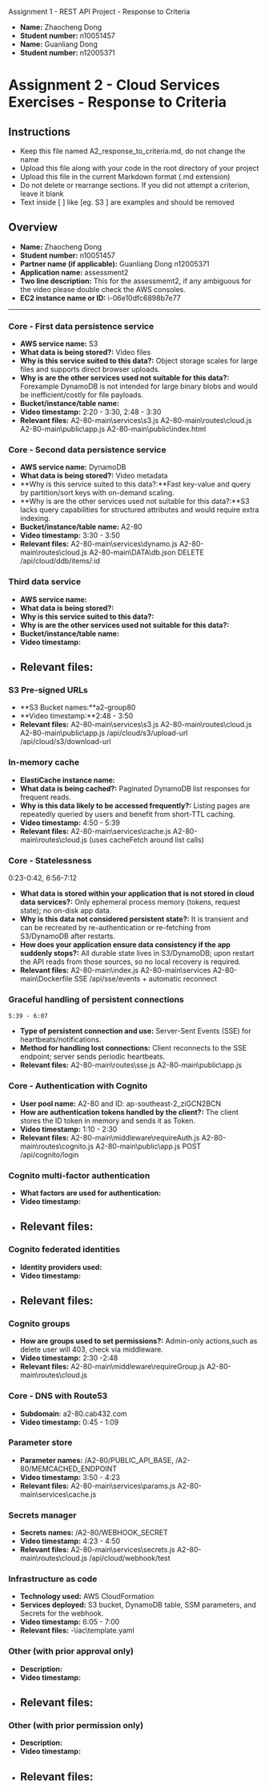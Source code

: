 Assignment 1 - REST API Project - Response to Criteria

- **Name:** Zhaocheng Dong
- **Student number:** n10051457
- **Name:** Guanliang Dong
- **Student number:** n12005371

Assignment 2 - Cloud Services Exercises - Response to Criteria
================================================

Instructions
------------------------------------------------
- Keep this file named A2_response_to_criteria.md, do not change the name
- Upload this file along with your code in the root directory of your project
- Upload this file in the current Markdown format (.md extension)
- Do not delete or rearrange sections.  If you did not attempt a criterion, leave it blank
- Text inside [ ] like [eg. S3 ] are examples and should be removed


Overview
------------------------------------------------

- **Name:** Zhaocheng Dong
- **Student number:** n10051457
- **Partner name (if applicable):** Guanliang Dong n12005371
- **Application name:** assessment2
- **Two line description:** This for the assessmemt2, if any ambiguous for the video please double check the AWS consoles.
- **EC2 instance name or ID:** i-06e10dfc6898b7e77

------------------------------------------------

### Core - First data persistence service

- **AWS service name:**  S3
- **What data is being stored?:** Video files
- **Why is this service suited to this data?:** Object storage scales for large files and supports direct browser uploads.
- **Why is are the other services used not suitable for this data?:** Forexample DynamoDB is not intended for large binary blobs and would be inefficient/costly for file payloads.
- **Bucket/instance/table name:**
- **Video timestamp:** 2:20 - 3:30, 2:48 - 3:30
- **Relevant files:**
A2-80-main\services\s3.js
A2-80-main\routes\cloud.js
A2-80-main\public\app.js
A2-80-main\public\index.html

### Core - Second data persistence service

- **AWS service name:**  DynamoDB
- **What data is being stored?:** Video metadata
- **Why is this service suited to this data?:**Fast key-value and query by partition/sort keys with on-demand scaling.
- **Why is are the other services used not suitable for this data?:**S3 lacks query capabilities for structured attributes and would require extra indexing.
- **Bucket/instance/table name:** A2-80
- **Video timestamp:** 3:30 - 3:50
- **Relevant files:**
A2-80-main\services\dynamo.js
A2-80-main\routes\cloud.js
A2-80-main\DATA\db.json
DELETE /api/cloud/ddb/items/:id

### Third data service

- **AWS service name:**  
- **What data is being stored?:** 
- **Why is this service suited to this data?:** 
- **Why is are the other services used not suitable for this data?:** 
- **Bucket/instance/table name:**
- **Video timestamp:**
- **Relevant files:**
    -

### S3 Pre-signed URLs

- **S3 Bucket names:**a2-group80
- **Video timestamp:**2:48 - 3:50
- **Relevant files:**
A2-80-main\services\s3.js
A2-80-main\routes\cloud.js
A2-80-main\public\app.js
/api/cloud/s3/upload-url
/api/cloud/s3/download-url


### In-memory cache

- **ElastiCache instance name:**
- **What data is being cached?:** Paginated DynamoDB list responses for frequent reads.
- **Why is this data likely to be accessed frequently?:** Listing pages are repeatedly queried by users and benefit from short-TTL caching.
- **Video timestamp:** 4:50 - 5:39 
- **Relevant files:**
A2-80-main\services\cache.js
A2-80-main\routes\cloud.js (uses cacheFetch around list calls)

### Core - Statelessness
0:23-0:42, 6:56-7:12
- **What data is stored within your application that is not stored in cloud data services?:** Only ephemeral process memory (tokens, request state); no on-disk app data.
- **Why is this data not considered persistent state?:** It is transient and can be recreated by re-authentication or re-fetching from S3/DynamoDB after restarts.
- **How does your application ensure data consistency if the app suddenly stops?:** All durable state lives in S3/DynamoDB; upon restart the API reads from those sources, so no local recovery is required.
- **Relevant files:** 
A2-80-main\index.js
A2-80-main\services
A2-80-main\Dockerfile
SSE /api/sse/events + automatic reconnect


### Graceful handling of persistent connections
    5:39 - 6:07
- **Type of persistent connection and use:** Server-Sent Events (SSE) for heartbeats/notifications.
- **Method for handling lost connections:** Client reconnects to the SSE endpoint; server sends periodic heartbeats.
- **Relevant files:**
A2-80-main\routes\sse.js
A2-80-main\public\app.js


### Core - Authentication with Cognito

- **User pool name:** A2-80 and ID: ap-southeast-2_ziGCN2BCN
- **How are authentication tokens handled by the client?:** The client stores the ID token in memory and sends it as Token. 
- **Video timestamp:** 1:10 - 2:30
- **Relevant files:**
A2-80-main\middleware\requireAuth.js
A2-80-main\routes\cognito.js
A2-80-main\public\app.js
POST /api/cognito/login



### Cognito multi-factor authentication

- **What factors are used for authentication:**
- **Video timestamp:**
- **Relevant files:**
    -

### Cognito federated identities

- **Identity providers used:**
- **Video timestamp:**
- **Relevant files:**
    -

### Cognito groups

- **How are groups used to set permissions?:** Admin-only actions,such as delete user will 403, check via middleware.
- **Video timestamp:** 2:30 -2:48
- **Relevant files:**
A2-80-main\middleware\requireGroup.js
A2-80-main\routes\cloud.js

### Core - DNS with Route53

- **Subdomain**:  a2-80.cab432.com
- **Video timestamp:** 0:45 - 1:09

### Parameter store

- **Parameter names:** /A2-80/PUBLIC_API_BASE,  /A2-80/MEMCACHED_ENDPOINT 
- **Video timestamp:** 3:50 - 4:23
- **Relevant files:**
A2-80-main\services\params.js
A2-80-main\services\cache.js

### Secrets manager

- **Secrets names:** /A2-80/WEBHOOK_SECRET
- **Video timestamp:** 4:23 - 4:50
- **Relevant files:**
A2-80-main\services\secrets.js
A2-80-main\routes\cloud.js
 /api/cloud/webhook/test


### Infrastructure as code

- **Technology used:** AWS CloudFormation
- **Services deployed:** S3 bucket, DynamoDB table, SSM parameters, and Secrets for the webhook.
- **Video timestamp:** 6:05 - 7:00
- **Relevant files:**
    -\iac\template.yaml

### Other (with prior approval only)

- **Description:**
- **Video timestamp:**
- **Relevant files:**
    -

### Other (with prior permission only)

- **Description:**
- **Video timestamp:**
- **Relevant files:**
    -
